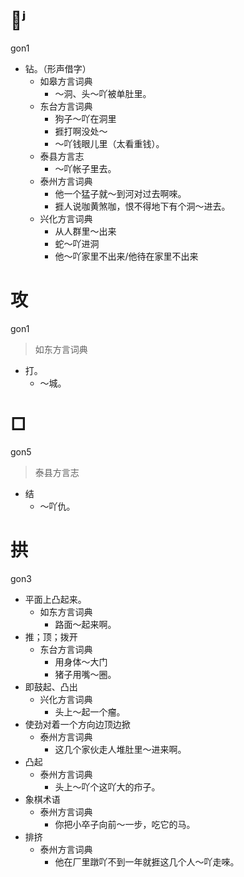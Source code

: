 # 𠞖ʲ
gon1
+ 钻。（形声借字）
  * 如皋方言词典
    - ～洞、头～吖被单肚里。
  * 东台方言词典
    - 狗子～吖在洞里
    - 捱打啊没处～
    - ～吖钱眼儿里（太看重钱）。
  * 泰县方言志
    - ～吖帐子里去。
  * 泰州方言词典
    - 他一个猛子就～到河对过去啊唻。
    - 捱人说咖黄煞咖，恨不得地下有个洞～进去。
  * 兴化方言词典
    - 从人群里～出来
    - 蛇～吖进洞
    - 他～吖家里不出来/他待在家里不出来

# 攻
gon1
> 如东方言词典
- 打。
  - ～城。

# □
gon5
> 泰县方言志
- 结
  - ～吖仇。

# 拱
gon3
+ 平面上凸起来。
  * 如东方言词典
    - 路面～起来啊。
+ 推；顶；拨开
  * 东台方言词典
    - 用身体～大门
    - 猪子用嘴～圈。
+ 即鼓起、凸出
  * 兴化方言词典
    - 头上～起一个瘤。
+ 使劲对着一个方向边顶边掀
  * 泰州方言词典
    - 这几个家伙走人堆肚里～进来啊。
+ 凸起
  * 泰州方言词典
    - 头上～吖个这吖大的疖子。
+ 象棋术语
  * 泰州方言词典
    - 你把小卒子向前～一步，吃它的马。
+ 排挤
  * 泰州方言词典
    - 他在厂里蹾吖不到一年就捱这几个人～吖走唻。
